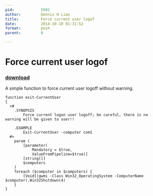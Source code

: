 ```yaml
---
pid:            5501
author:         Dennis H Liao
title:          Force current user logof
date:           2014-10-10 01:31:52
format:         posh
parent:         0

---
```


# Force current user logof

### [download](//scripts/5501.ps1)

A simple function to force current user logoff without warning.

```posh
function exit-CurrentUser
{
  <#
    .SYNOPSIS
        Force current logon user logoff; be careful, there is no warning will be given to user!!

    .EXAMPLE
        Exit-CurrentUser -computer com1
  #>
    param (
        [parameter(
            Mandatory = $true,
            ValueFromPipeline=$true)]
        [string[]]
        $computers
    )
    foreach ($computer in $computers) {
        [Void](gwmi -Class Win32_OperatingSystem -ComputerName $computer).Win32Shutdown(4)
    }
}
```

